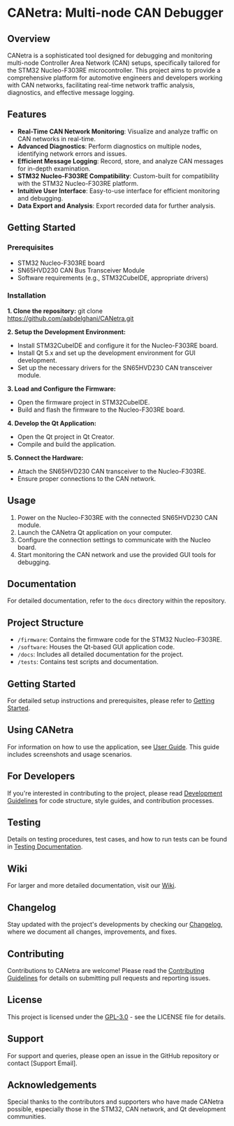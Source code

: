 # CANetra: Multi-node CAN Debugger

## Overview
CANetra is a sophisticated tool designed for debugging and monitoring multi-node Controller Area Network (CAN) setups, specifically tailored for the STM32 Nucleo-F303RE microcontroller. This project aims to provide a comprehensive platform for automotive engineers and developers working with CAN networks, facilitating real-time network traffic analysis, diagnostics, and effective message logging.

## Features
- **Real-Time CAN Network Monitoring**: Visualize and analyze traffic on CAN networks in real-time.
- **Advanced Diagnostics**: Perform diagnostics on multiple nodes, identifying network errors and issues.
- **Efficient Message Logging**: Record, store, and analyze CAN messages for in-depth examination.
- **STM32 Nucleo-F303RE Compatibility**: Custom-built for compatibility with the STM32 Nucleo-F303RE platform.
- **Intuitive User Interface**: Easy-to-use interface for efficient monitoring and debugging.
- **Data Export and Analysis**: Export recorded data for further analysis.

## Getting Started

### Prerequisites
- STM32 Nucleo-F303RE board
- SN65HVD230 CAN Bus Transceiver Module
- Software requirements (e.g., STM32CubeIDE, appropriate drivers)

### Installation
**1. Clone the repository:**
git clone https://github.com/aabdelghani/CANetra.git

**2. Setup the Development Environment:**
- Install STM32CubeIDE and configure it for the Nucleo-F303RE board.
- Install Qt 5.x and set up the development environment for GUI development.
- Set up the necessary drivers for the SN65HVD230 CAN transceiver module.

**3. Load and Configure the Firmware:**
- Open the firmware project in STM32CubeIDE.
- Build and flash the firmware to the Nucleo-F303RE board.

**4. Develop the Qt Application:**
- Open the Qt project in Qt Creator.
- Compile and build the application.

**5. Connect the Hardware:**
- Attach the SN65HVD230 CAN transceiver to the Nucleo-F303RE.
- Ensure proper connections to the CAN network.

## Usage
1. Power on the Nucleo-F303RE with the connected SN65HVD230 CAN module.
2. Launch the CANetra Qt application on your computer.
3. Configure the connection settings to communicate with the Nucleo board.
4. Start monitoring the CAN network and use the provided GUI tools for debugging.

## Documentation
For detailed documentation, refer to the `docs` directory within the repository.


## Project Structure
- `/firmware`: Contains the firmware code for the STM32 Nucleo-F303RE.
- `/software`: Houses the Qt-based GUI application code.
- `/docs`: Includes all detailed documentation for the project.
- `/tests`: Contains test scripts and documentation.

## Getting Started
For detailed setup instructions and prerequisites, please refer to [Getting Started](docs/GettingStarted.md).

## Using CANetra
For information on how to use the application, see [User Guide](docs/UserGuide.md). This guide includes screenshots and usage scenarios.

## For Developers
If you're interested in contributing to the project, please read [Development Guidelines](docs/Development.md) for code structure, style guides, and contribution processes.

## Testing
Details on testing procedures, test cases, and how to run tests can be found in [Testing Documentation](docs/Testing.md).

## Wiki
For larger and more detailed documentation, visit our [Wiki](link-to-wiki).

## Changelog
Stay updated with the project's developments by checking our [Changelog](CHANGELOG.md), where we document all changes, improvements, and fixes.

## Contributing
Contributions to CANetra are welcome! Please read the [Contributing Guidelines](CONTRIBUTING.md) for details on submitting pull requests and reporting issues.

## License
This project is licensed under the [GPL-3.0](LICENSE) - see the LICENSE file for details.

## Support
For support and queries, please open an issue in the GitHub repository or contact [Support Email].

## Acknowledgements
Special thanks to the contributors and supporters who have made CANetra possible, especially those in the STM32, CAN network, and Qt development communities.
